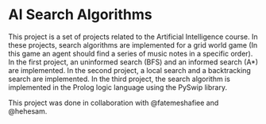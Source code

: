 # AI Search Algorithms
This project is a set of projects related to the Artificial Intelligence course. In these projects, search algorithms are implemented for a grid world game (In this game an agent should find a series of music notes in a specific order). In the first project, an uninformed search (BFS) and an informed search (A*) are implemented. In the second project, a local search and a backtracking search are implemented. In the third project, the search algorithm is implemented in the Prolog logic language using the PySwip library. 

This project was done in collaboration with @fatemeshafiee and @hehesam.
